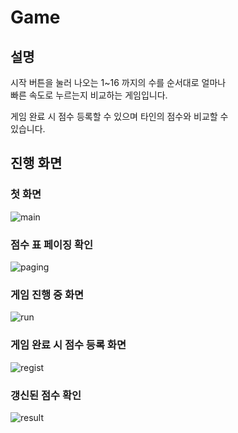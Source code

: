 # Game 
 
## 설명

시작 버튼을 눌러 나오는 1~16 까지의 수를 순서대로 얼마나  
빠른 속도로 누르는지 비교하는 게임입니다.  
  
게임 완료 시 점수 등록할 수 있으며 타인의 점수와 비교할 수  
있습니다.

## 진행 화면

### 첫 화면
![main](./image/main.PNG)

### 점수 표 페이징 확인
![paging](./image/paging.PNG)

### 게임 진행 중 화면
![run](./image/run.PNG)

### 게임 완료 시 점수 등록 화면
![regist](./image/regist.PNG)

### 갱신된 점수 확인
![result](./image/result.PNG)